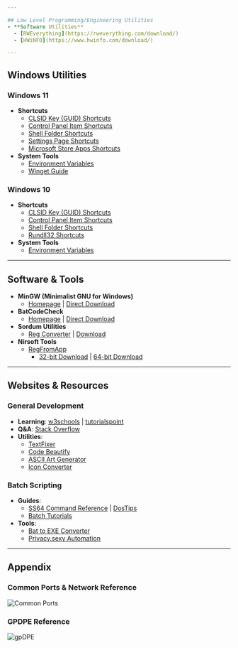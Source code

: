 ```yaml
---

## Low Level Programming/Engineering Utilities
- **Software Utilities**
  - [RWEverything](https://rweverything.com/download/)
  - [HWiNFO](https://www.hwinfo.com/download/)

---
```


## Windows Utilities

### Windows 11
- **Shortcuts**
  - [CLSID Key (GUID) Shortcuts](https://www.elevenforum.com/t/list-of-windows-11-clsid-key-guid-shortcuts.1075/)  
  - [Control Panel Item Shortcuts](https://www.elevenforum.com/t/create-shortcuts-to-open-control-panel-items-in-windows-11.528/)  
  - [Shell Folder Shortcuts](https://www.elevenforum.com/t/list-of-windows-11-shell-commands-for-shell-folder-shortcuts.1080/)  
  - [Settings Page Shortcuts](https://www.elevenforum.com/t/create-shortcuts-to-open-pages-in-settings-in-windows-11.522/)  
  - [Microsoft Store Apps Shortcuts](https://www.elevenforum.com/t/list-of-uri-commands-to-open-microsoft-store-apps-in-windows-11.2683/)  
- **System Tools**  
  - [Environment Variables](https://www.elevenforum.com/t/complete-list-of-environment-variables-in-windows-11.11212/)  
  - [Winget Guide](https://www.elevenforum.com/t/reinstall-built-in-apps-in-windows-11.12506/)  

### Windows 10
- **Shortcuts**
  - [CLSID Key (GUID) Shortcuts](https://www.tenforums.com/tutorials/3123-clsid-key-guid-shortcuts-list-windows-10-a.html)  
  - [Control Panel Item Shortcuts](https://www.tenforums.com/tutorials/86339-list-commands-open-control-panel-items-windows-10-a.html)  
  - [Shell Folder Shortcuts](https://www.tenforums.com/tutorials/3109-shell-commands-list-windows-10-a.html)  
  - [Rundll32 Shortcuts](https://www.tenforums.com/tutorials/77458-rundll32-commands-list-windows-10-a.html)  
- **System Tools**  
  - [Environment Variables](https://www.tenforums.com/tutorials/3234-environment-variables-windows-10-a.html)  

---

## Software & Tools
- **MinGW (Minimalist GNU for Windows)**  
  - [Homepage](https://sourceforge.net/projects/mingw/) | [Direct Download](https://zenlayer.dl.sourceforge.net/project/mingw/Installer/mingw-get-setup.exe)  
- **BatCodeCheck**  
  - [Homepage](https://www.robvanderwoude.com/battech_batcodecheck.php) | [Direct Download](https://www.robvanderwoude.com/files/batcodecheck.zip)  
- **Sordum Utilities**  
  - [Reg Converter](https://www.sordum.org/8478/reg-converter-v1-2/) | [Download](https://www.sordum.org/files/downloads.php?reg-converter)  
- **Nirsoft Tools**  
  - [RegFromApp](https://www.nirsoft.net/utils/reg_file_from_application.html)  
    - [32-bit Download](https://www.nirsoft.net/utils/regfromapp.zip) | [64-bit Download](https://www.nirsoft.net/utils/regfromapp-x64.zip)  

---

## Websites & Resources

### General Development
- **Learning**: [w3schools](https://www.w3schools.com/) | [tutorialspoint](https://www.tutorialspoint.com/)  
- **Q&A**: [Stack Overflow](https://stackoverflow.com/)  
- **Utilities**:  
  - [TextFixer](https://www.textfixer.com/)  
  - [Code Beautify](https://codebeautify.org/)  
  - [ASCII Art Generator](https://patorjk.com/software/taag/)  
  - [Icon Converter](https://www.icoconverter.com/)  

### Batch Scripting
- **Guides**:  
  - [SS64 Command Reference](https://ss64.com/nt/) | [DosTips](https://www.dostips.com/)  
  - [Batch Tutorials](https://www.tutorialspoint.com/batch_script/index.htm)  
- **Tools**:  
  - [Bat to EXE Converter](https://www.bat2exe.net/)  
  - [Privacy.sexy Automation](https://privacy.sexy/)  

---

## Appendix
### Common Ports & Network Reference
![Common Ports](https://github.com/Scrut1ny/Programming-Helps/assets/53458032/3b71aabe-0148-4143-885f-4252bbbc9c30)

### GPDPE Reference
![gpDPE](https://github.com/Scrut1ny/Programming-Helps/assets/53458032/5df5645a-9bec-41eb-845f-f1a064b3cb36)
